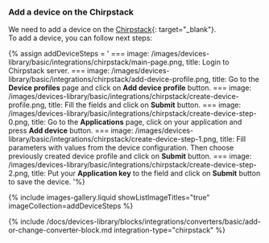 ### Add a device on the Chirpstack

We need to add a device on the [Chirpstack](https://chirpstack.io){: target="_blank"}.   
To add a device, you can follow next steps:

{% assign addDeviceSteps = '
    ===
        image: /images/devices-library/basic/integrations/chirpstack/main-page.png,
        title: Login to Chirpstack server.
    ===
        image: /images/devices-library/basic/integrations/chirpstack/add-device-profile.png,
        title: Go to the **Device profiles** page and click on **Add device profile** button.
    ===
        image: /images/devices-library/basic/integrations/chirpstack/create-device-profile.png,
        title: Fill the fields and click on **Submit** button.
    ===
        image: /images/devices-library/basic/integrations/chirpstack/create-device-step-0.png,
        title: Go to the **Applications** page, click on your application and press **Add device** button.
    ===
        image: /images/devices-library/basic/integrations/chirpstack/create-device-step-1.png,
        title: Fill parameters with values from the device configuration. Then choose previously created device profile and click on **Submit** button.
    ===
        image: /images/devices-library/basic/integrations/chirpstack/create-device-step-2.png,
        title: Put your **Application key** to the field and click on **Submit** button to save the device.
'%}

{% include images-gallery.liquid showListImageTitles="true" imageCollection=addDeviceSteps %}

{% include /docs/devices-library/blocks/integrations/converters/basic/add-or-change-converter-block.md integration-type="chirpstack" %}

